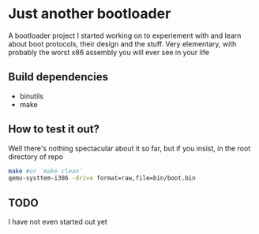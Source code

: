 # Just another bootloader


A bootloader project I started working on to experiement with and learn about boot protocols, their design and the stuff. Very elementary, with probably the worst x86 assembly you will ever see in your life

## Build dependencies
- binutils
- make

## How to test it out?
Well there's nothing spectacular about it so far, but if you insist, in the root directory of repo
```sh
make #or `make clean`
qemu-systtem-i386 -drive format=raw,file=bin/boot.bin
```

## TODO
I have not even started out yet